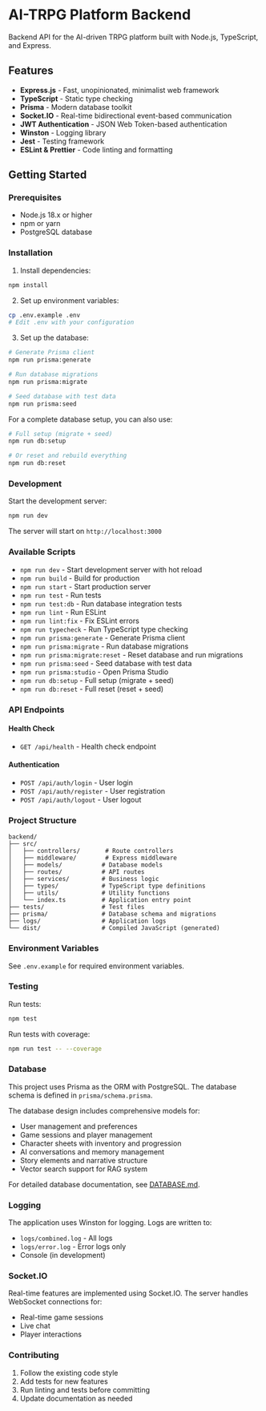 # AI-TRPG Platform Backend

Backend API for the AI-driven TRPG platform built with Node.js, TypeScript, and Express.

## Features

- **Express.js** - Fast, unopinionated, minimalist web framework
- **TypeScript** - Static type checking
- **Prisma** - Modern database toolkit
- **Socket.IO** - Real-time bidirectional event-based communication
- **JWT Authentication** - JSON Web Token-based authentication
- **Winston** - Logging library
- **Jest** - Testing framework
- **ESLint & Prettier** - Code linting and formatting

## Getting Started

### Prerequisites

- Node.js 18.x or higher
- npm or yarn
- PostgreSQL database

### Installation

1. Install dependencies:
```bash
npm install
```

2. Set up environment variables:
```bash
cp .env.example .env
# Edit .env with your configuration
```

3. Set up the database:
```bash
# Generate Prisma client
npm run prisma:generate

# Run database migrations
npm run prisma:migrate

# Seed database with test data
npm run prisma:seed
```

For a complete database setup, you can also use:
```bash
# Full setup (migrate + seed)
npm run db:setup

# Or reset and rebuild everything
npm run db:reset
```

### Development

Start the development server:
```bash
npm run dev
```

The server will start on `http://localhost:3000`

### Available Scripts

- `npm run dev` - Start development server with hot reload
- `npm run build` - Build for production
- `npm run start` - Start production server
- `npm run test` - Run tests
- `npm run test:db` - Run database integration tests
- `npm run lint` - Run ESLint
- `npm run lint:fix` - Fix ESLint errors
- `npm run typecheck` - Run TypeScript type checking
- `npm run prisma:generate` - Generate Prisma client
- `npm run prisma:migrate` - Run database migrations
- `npm run prisma:migrate:reset` - Reset database and run migrations
- `npm run prisma:seed` - Seed database with test data
- `npm run prisma:studio` - Open Prisma Studio
- `npm run db:setup` - Full setup (migrate + seed)
- `npm run db:reset` - Full reset (reset + seed)

### API Endpoints

#### Health Check
- `GET /api/health` - Health check endpoint

#### Authentication
- `POST /api/auth/login` - User login
- `POST /api/auth/register` - User registration
- `POST /api/auth/logout` - User logout

### Project Structure

```
backend/
├── src/
│   ├── controllers/       # Route controllers
│   ├── middleware/        # Express middleware
│   ├── models/           # Database models
│   ├── routes/           # API routes
│   ├── services/         # Business logic
│   ├── types/            # TypeScript type definitions
│   ├── utils/            # Utility functions
│   └── index.ts          # Application entry point
├── tests/                # Test files
├── prisma/               # Database schema and migrations
├── logs/                 # Application logs
└── dist/                 # Compiled JavaScript (generated)
```

### Environment Variables

See `.env.example` for required environment variables.

### Testing

Run tests:
```bash
npm test
```

Run tests with coverage:
```bash
npm run test -- --coverage
```

### Database

This project uses Prisma as the ORM with PostgreSQL. The database schema is defined in `prisma/schema.prisma`.

The database design includes comprehensive models for:
- User management and preferences
- Game sessions and player management
- Character sheets with inventory and progression
- AI conversations and memory management
- Story elements and narrative structure
- Vector search support for RAG system

For detailed database documentation, see [DATABASE.md](./DATABASE.md).

### Logging

The application uses Winston for logging. Logs are written to:
- `logs/combined.log` - All logs
- `logs/error.log` - Error logs only
- Console (in development)

### Socket.IO

Real-time features are implemented using Socket.IO. The server handles WebSocket connections for:
- Real-time game sessions
- Live chat
- Player interactions

### Contributing

1. Follow the existing code style
2. Add tests for new features
3. Run linting and tests before committing
4. Update documentation as needed